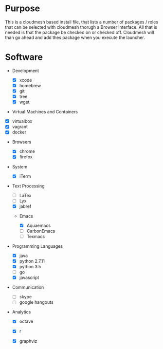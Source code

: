 Purpose
========

This is a cloudmesh based install file, that lists a number of packages / roles 
that can be selected with cloudmesh thorugh a Browser interface.
All that is needed is that the package be checked on or checked off.
Cloudmesh will than go ahead and add thes package when you execute the launcher.
 
Software
========

* Development

  * [x] xcode
  * [x] homebrew
  * [x] git 
  * [x] tree
  * [x] wget
  
* Virtual Machines and Containers

 * [x] virtualbox
 * [x] vagrant
 * [x] docker
  
* Browsers

  * [x] chrome
  * [x] firefox

* System

  * [x] iTerm

* Text Processing

  * [ ] LaTex
  * [ ] Lyx
  * [x] jabref
  
  * Emacs

    * [x] Aquaemacs
    * [ ] CarbonEmacs
    * [ ] Texmacs
  
* Programming Languages

  * [x] java 
  * [x] python 2.7.11
  * [x] python 3.5
  * [ ] go
  * [x] javascript
  
* Communication
  
  * [ ] skype
  * [ ] google hangouts
  
* Analytics

  * [x] octave
  * [x] r
  * [x] graphviz
 
